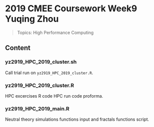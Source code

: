 # 2019 CMEE Coursework Week9 Yuqing Zhou
> Topics: High Performance Computing

## Content

### yz2919_HPC_2019_cluster.sh
Call trial run on `yz2919_HPC_2019_cluster.R`.

### yz2919_HPC_2019_cluster.R
HPC excercises R code HPC run code proforma.

### yz2919_HPC_2019_main.R
Neutral theory simulations functions input and fractals functions script.
